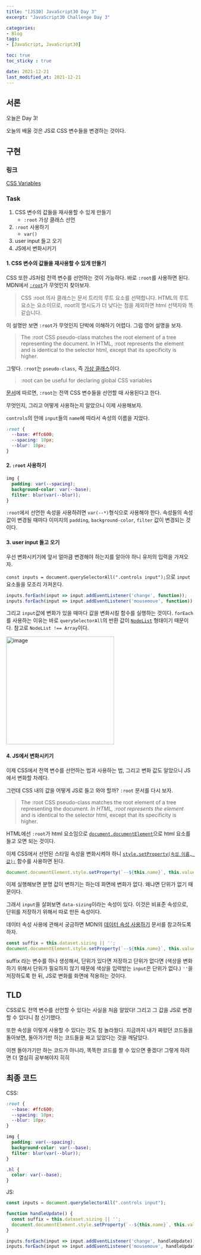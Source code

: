 ```yaml
---
title: "[JS30] JavaScript30 Day 3"
excerpt: "JavaScript30 Challenge Day 3"

categories:
- Blog
tags:
- [JavaScript, JavaScript30]

toc: true
toc_sticky : true

date: 2021-12-21
last_modified_at: 2021-12-21
---
```


## 서론
오늘은 Day 3!  

오늘의 배울 것은 JS로 CSS 변수들을 변경하는 것이다. 

## 구현

### 링크
[CSS Variables](https://veggie-garden.github.io/JavaScript30/03%20-%20CSS%20Variables/index.html)

### Task
1. CSS 변수의 값들을 재사용할 수 있게 만들기 
   - `:root` 가상 클래스 선언
2. `:root` 사용하기
   - `var()`
3. user input 들고 오기
4. JS에서 변화시키기

#### 1. CSS 변수의 값들을 재사용할 수 있게 만들기 
CSS 또한 JS처럼 전역 변수를 선언하는 것이 가능하다. 바로 `:root`를 사용하면 된다. MDN에서 [`:root`](https://developer.mozilla.org/en-US/docs/Web/CSS/:root)가 무엇인지 찾아보자.  

> CSS :root 의사 클래스는 문서 트리의 루트 요소를 선택합니다. HTML의 루트 요소는 <html> 요소이므로, :root의 명시도가 더 낮다는 점을 제외하면 html 선택자와 똑같습니다.  

이 설명만 보면 `:root`가 무엇인지 단박에 이해하기 어렵다. 그럼 영어 설명을 보자.  
    
> The :root CSS pseudo-class matches the root element of a tree representing the document. In HTML, :root represents the <html> element and is identical to the selector html, except that its specificity is higher.  

그렇다. `:root`는 `pseudo-class`, 즉 [가상 클래스](https://developer.mozilla.org/ko/docs/Web/CSS/Pseudo-classes)이다.  
  
> :root can be useful for declaring global CSS variables
  
[문서](https://developer.mozilla.org/en-US/docs/Web/CSS/:root#declaring_global_css_variables)에 따르면, `:root`는 전역 CSS 변수들을 선언할 때 사용된다고 한다.  
  
무엇인지, 그리고 어떻게 사용하는지 알았으니 이제 사용해보자. 
  
 `controls`의 안에 `input`들의 `name`에 따라서 속성의 이름을 지었다.
  
```css
:root {
  --base: #ffc600;
  --spacing: 10px;
  --blur: 10px;
}
```

#### 2. `:root` 사용하기
```css
img {
  padding: var(--spacing);
  background-color: var(--base);
  filter: blur(var(--blur));
}
```
  
`:root`에서 선언한 속성을 사용하려면 `var(--*)`형식으로 사용해야 한다. 속성들의 속성값이 변경될 때마다 이미지의 `padding`, `background-color`, `filter` 값이 변경되는 것이다.  
  
#### 3. user input 들고 오기  
  
우선 변화시키기에 앞서 얼마큼 변경해야 하는지를 알아야 하니 유저의 입력을 가져오자.  
  
`const inputs = document.querySelectorAll(".controls input");`으로 `input` 요소들을 모조리 가져온다. 
  
```javascript
inputs.forEach(input => input.addEventListener('change', function));
inputs.forEach(input => input.addEventListener('mousemove', function));
```   
  
그리고 `input`값에 변화가 있을 때마다 값을 변화시킬 함수를 실행하는 것이다. `forEach`를 사용하는 이유는 바로 `querySelectorAll`의 반환 값이 [`NodeList`](https://developer.mozilla.org/ko/docs/Web/API/NodeList) 형태이기 때문이다. 참고로 `NodeList !== Array`이다.  
  
<img width="290" alt="image" src="https://user-images.githubusercontent.com/63505022/146965097-99390c9e-48f4-48b8-bbe8-0c5fdbb99d6f.png">  
  
#### 4. JS에서 변화시키기   
  
이제 CSS에서 전역 변수를 선언하는 법과 사용하는 법, 그리고 변화 값도 알았으니 JS에서 변화할 차례다. 
  
그런데 CSS 내의 값을 어떻게 JS로 들고 와야 할까? `:root` 문서를 다시 보자.  
  
> The :root CSS pseudo-class matches the root element of a tree representing the document. _In HTML, :root represents the <html> element_ and is identical to the selector html, except that its specificity is higher. 
  
HTML에선 `:root`가 html 요소임으로 [`document.documentElement`](https://developer.mozilla.org/ko/docs/Web/API/Document/documentElement)으로 html 요소를 들고 오면 되는 것이다.  
  
이제 CSS에서 선언된 스타일 속성을 변화시켜야 하니 [`style.setProperty(속성 이름, 값);`](https://developer.mozilla.org/en-US/docs/Web/API/CSSStyleDeclaration/setProperty) 함수를 사용하면 된다.  
  
```javascript
document.documentElement.style.setProperty(`--${this.name}`, this.value);
```
  
이제 실행해보면 분명 값이 변하기는 하는데 화면에 변화가 없다. 왜냐면 단위가 없기 때문이다. 
  
그래서 `input`을 살펴보면 `data-sizing`이라는 속성이 있다. 이것은 비표준 속성으로, 단위를 저장하기 위해서 따로 만든 속성이다. 
  
데이터 속성 사용에 관해서 궁금하면 MDN의 [데이터 속성 사용하기](https://developer.mozilla.org/ko/docs/Learn/HTML/Howto/Use_data_attributes) 문서를 참고하도록 하자.  
  
```javascript
const suffix = this.dataset.sizing || '';
document.documentElement.style.setProperty(`--${this.name}`, this.value + suffix);
```  
  
suffix 라는 변수를 하나 생성해서, 단위가 있다면 저장하고 단위가 없다면 (색상을 변화하기 위해서 단위가 필요하지 않기 때문에 색상을 입력받는 `input`은 단위가 없다.) `''`을 저장하도록 한 뒤, JS로 변화를 화면에 적용하는 것이다.    
  
## TLD
  
CSS로도 전역 변수를 선언할 수 있다는 사실을 처음 알았다! 그리고 그 값을 JS로 변경할 수 있다니 참 신기했다.   
  
또한 속성을 이렇게 사용할 수 있다는 것도 참 놀라웠다. 지금까지 내가 짜왔던 코드들을 돌아보면, 돌아가기만 하는 코드들을 짜고 있었다는 것을 깨달았다. 
  
이젠 돌아가기만 하는 코드가 아니라, 똑똑한 코드를 짤 수 있으면 좋겠다! 그렇게 하려면 더 열심히 공부해야지 히히
  
## 최종 코드
CSS:
```css
:root {
  --base: #ffc600;
  --spacing: 10px;
  --blur: 10px;
}

img {
  padding: var(--spacing);
  background-color: var(--base);
  filter: blur(var(--blur));
}

.hl {
  color: var(--base);
}
```
  
JS:  
```javascript
const inputs = document.querySelectorAll(".controls input");

function handleUpdate() {
  const suffix = this.dataset.sizing || '';
  document.documentElement.style.setProperty(`--${this.name}`, this.value + suffix);
}

inputs.forEach(input => input.addEventListener('change', handleUpdate));
inputs.forEach(input => input.addEventListener('mousemove', handleUpdate));
```
